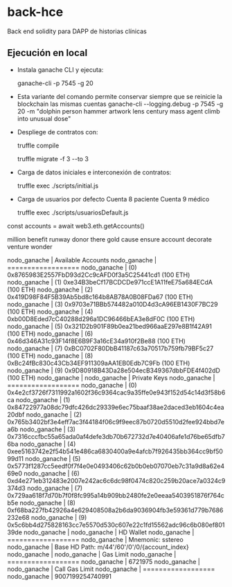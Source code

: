 # back-hce
Back end solidity para DAPP de historias clínicas

## Ejecución en local

- Instala ganache CLI y ejecuta:

    ganache-cli -p 7545 -g 20  

- Esta variante del comando permite conservar siempre que se reinicie la blockchain las mismas cuentas
    ganache-cli  --logging.debug -p 7545 -g 20 -m "dolphin person hammer artwork lens century mass agent climb into unusual dose"

- Despliege de contratos con:
    
    truffle compile

    truffle migrate -f 3 --to 3 
- Carga de datos iniciales e interconexión de contratos:

    truffle exec ./scripts/initial.js 

- Carga de usuarios por defecto
    Cuenta 8 paciente
    Cuenta 9 médico

    truffle exec ./scripts/usuariosDefault.js 

const accounts = await web3.eth.getAccounts() 

million benefit runway donor there gold cause ensure account decorate venture wonder


nodo_ganache     | Available Accounts
nodo_ganache     | ==================
nodo_ganache     | (0) 0x8765983E2557FbD93d2Cc9cAFD0f3a5C25441cd1 (100 ETH)
nodo_ganache     | (1) 0xe34B3beCf17BCDCDe971ccE1A11feE75a684ECdA (100 ETH)
nodo_ganache     | (2) 0x419D98F84F5B39Ab5bd8c164b8AB78A0B08FDa67 (100 ETH)
nodo_ganache     | (3) 0x9703e71BBb574482a010D4d3cA96EB1430F7BC29 (100 ETH)
nodo_ganache     | (4) 0xb00D8Eded7cC40288d296a1DC96466bEA3e8dF0C (100 ETH)
nodo_ganache     | (5) 0x321D2b901F89b0ea21bed966aaE297e8B1f42A91 (100 ETH)
nodo_ganache     | (6) 0x46d346A31c93F14f8E6B9F3a16cE34a910f2Be88 (100 ETH)
nodo_ganache     | (7) 0xBC0702F80DbB41187c63a70517b759fb79BF5c27 (100 ETH)
nodo_ganache     | (8) 0xBc24fBc830c43Cb34EF911309aAA1EB0Edb7C9Fb (100 ETH)
nodo_ganache     | (9) 0x9D80918B43Da28e504ecB349367dbbFDE4f402dD (100 ETH)
nodo_ganache     | 
nodo_ganache     | Private Keys
nodo_ganache     | ==================
nodo_ganache     | (0) 0x4e2cf3726f7311992a1602f36c9364cac9a35ffe0e943f152d54c14d3f58b6ca
nodo_ganache     | (1) 0x84722977a08dc79dfc426dc29339e6ec75baaf38ae2daced3eb1604c4ea20dbf
nodo_ganache     | (2) 0x765b3402bf3e4eff7ac3f44184f06c9f9eec87b0720d5510d2fee924bbd7ea6b
nodo_ganache     | (3) 0x7316cccfbc55a65ada0af4defe3db70b672732d7e40406afe1d76be65dfb76ba
nodo_ganache     | (4) 0xee5163742e2f54b541e486ca6830400a9e4afcb7f926435bb364cc9bf5099d11
nodo_ganache     | (5) 0x5773f1287cc5eedf0f7f4e0e0493406c62b0b0eb07070eb7c31a9d8a62e469e0
nodo_ganache     | (6) 0xd4e271eb312483e2007e242ac6c6dc98f0474c820c259b20ace7a0324c9374d3
nodo_ganache     | (7) 0x729aa618f7d70b7f0f8fc995a14b909bb2480fe2e0eeaa5403951876f764cb5e
nodo_ganache     | (8) 0xf68ba227fb42926a4e629408508a2b6da9036904fb3e59361d779b7686232e68
nodo_ganache     | (9) 0x5c6bb4d275828163cc7e5570d530c607e22c1fd15562adc96c6b080ef80139de
nodo_ganache     | 
nodo_ganache     | HD Wallet
nodo_ganache     | ==================
nodo_ganache     | Mnemonic:      sstereo
nodo_ganache     | Base HD Path:  m/44'/60'/0'/0/{account_index}
nodo_ganache     | 
nodo_ganache     | Gas Limit
nodo_ganache     | ==================
nodo_ganache     | 6721975
nodo_ganache     | 
nodo_ganache     | Call Gas Limit
nodo_ganache     | ==================
nodo_ganache     | 9007199254740991
